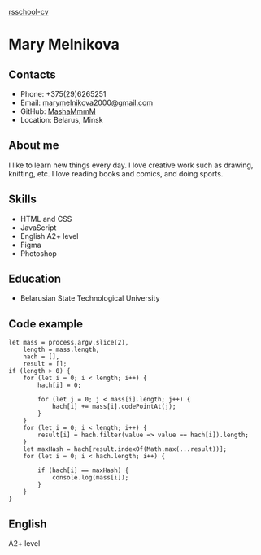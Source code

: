 [rsschool-cv](http://127.0.0.1:5500/Masha%20CV/index.html)

# Mary Melnikova
## Contacts
* Phone: +375(29)6265251
* Email: marymelnikova2000@gmail.com
* GitHub: [MashaMmmM](https://github.com/MashaMmmM)
* Location: Belarus, Minsk
## About me
I like to learn new things every day. I love creative work such as drawing, knitting, etc. I love reading books and comics, and doing sports.

## Skills
* HTML and CSS
* JavaScript
* English A2+ level
* Figma
* Photoshop
## Education
* Belarusian State Technological University
## Code example 
```
let mass = process.argv.slice(2),
    length = mass.length,
    hach = [],
    result = [];
if (length > 0) {
    for (let i = 0; i < length; i++) {
        hach[i] = 0;

        for (let j = 0; j < mass[i].length; j++) {
            hach[i] += mass[i].codePointAt(j);
        }
    }
    for (let i = 0; i < length; i++) {
        result[i] = hach.filter(value => value == hach[i]).length;
    }
    let maxHash = hach[result.indexOf(Math.max(...result))];
    for (let i = 0; i < hach.length; i++) {

        if (hach[i] == maxHash) {
            console.log(mass[i]);
        }
    }
}
```
## English
A2+ level